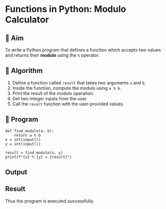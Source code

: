 # Functions in Python: Modulo Calculator

## 🎯 Aim
To write a Python program that defines a function which accepts two values and returns their **modulo** using the `%` operator.

## 🧠 Algorithm
1. Define a function called `result` that takes two arguments `a` and `b`.
2. Inside the function, compute the modulo using `a % b`.
3. Print the result of the modulo operation.
4. Get two integer inputs from the user.
5. Call the `result` function with the user-provided values.

## 🧾 Program
```
def find_modulo(a, b):
    return a % b
x = int(input())
y = int(input())

result = find_modulo(x, y)
print(f"{x} % {y} = {result}")

```

## Output

## Result
Thus the program is executed successfully.
